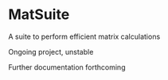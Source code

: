 # MatSuite
A suite to perform efficient matrix calculations

Ongoing project, unstable

Further documentation forthcoming
